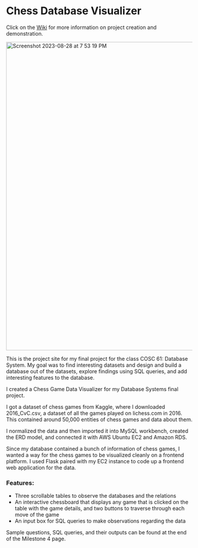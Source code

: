 # Chess Database Visualizer

Click on the [Wiki](https://github.com/JusungPark6/Database/wiki) for more information on project creation and demonstration.

<img width="833" alt="Screenshot 2023-08-28 at 7 53 19 PM" src="https://github.com/JusungPark6/Database/assets/56177373/3b9e4579-16d1-4473-a115-07e3fbc460a1">


This is the project site for my final project for the class COSC 61: Database System. My goal was to find interesting datasets and design and build a database out of the datasets, explore findings using SQL queries, and add interesting features to the database.

I created a Chess Game Data Visualizer for my Database Systems final project.

I got a dataset of chess games from Kaggle, where I downloaded 2016_CvC.csv, a dataset of all the games played on lichess.com in 2016. This contained around 50,000 entities of chess games and data about them. 

I normalized the data and then imported it into MySQL workbench, created the ERD model, and connected it with AWS Ubuntu EC2 and Amazon RDS.

Since my database contained a bunch of information of chess games, I wanted a way for the chess games to be visualized cleanly on a frontend platform. I used Flask paired with my EC2 instance to code up a frontend web application for the data. 

### Features:
* Three scrollable tables to observe the databases and the relations
* An interactive chessboard that displays any game that is clicked on the table with the game details, and two buttons to traverse through each move of the game
* An input box for SQL queries to make observations regarding the data

Sample questions, SQL queries, and their outputs can be found at the end of the Milestone 4 page.
